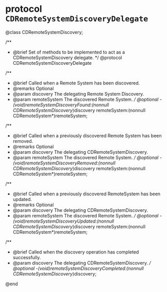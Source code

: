 # protocol `CDRemoteSystemDiscoveryDelegate`


@class CDRemoteSystemDiscovery;

/**
 * @brief Set of methods to be implemented to act as a CDRemoteSystemDiscovery delegate.
 */
@protocol CDRemoteSystemDiscoveryDelegate <NSObject>

/**
 * @brief Called when a Remote System has been discovered.
 * @remarks Optional
 * @param discovery The delegating Remote System Discovery.
 * @param remoteSystem The discovered Remote System.
 */
@optional
-(void)remoteSystemDiscoveryFound:(nonnull CDRemoteSystemDiscovery*)discovery remoteSystem:(nonnull CDRemoteSystem*)remoteSystem;

/**
 * @brief Called when a previously discovered Remote System has been removed.
 * @remarks Optional
 * @param discovery The delegating CDRemoteSystemDiscovery.
 * @param remoteSystem The discovered Remote System.
 */
@optional
-(void)remoteSystemDiscoveryRemoved:(nonnull CDRemoteSystemDiscovery*)discovery remoteSystem:(nonnull CDRemoteSystem*)remoteSystem;

/**
 * @brief Called when a previously discovered RemoteSystem has been updated.
 * @remarks Optional
 * @param discovery The delegating CDRemoteSystemDiscovery.
 * @param remoteSystem The discovered Remote System.
 */
@optional
-(void)remoteSystemDiscoveryUpdated:(nonnull CDRemoteSystemDiscovery*)discovery remoteSystem:(nonnull CDRemoteSystem*)remoteSystem;

/**
 * @brief Called when the discovery operation has completed successfully.
 * @param discovery The delegating CDRemoteSystemDiscovery.
 */
@optional
-(void)remoteSystemDiscoveryCompleted:(nonnull CDRemoteSystemDiscovery*)discovery;

@end
